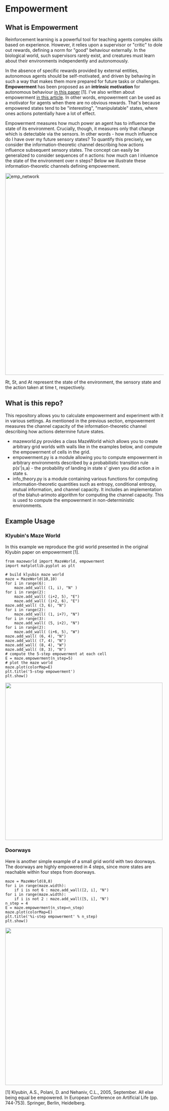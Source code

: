 # Empowerment

## What is Empowerment

Reinforcement learning is a powerful tool for teaching agents complex skills based on experience. However, it relies upon a supervisor or "critic" to dole out rewards, defining a norm for "good" behaviour externally. In the biological world, such supervisors rarely exist, and creatures must learn about their environments independently and autonomously.

In the absence of specific rewards provided by external entities, autonomous agents should be self-motivated, and driven by behaving in such a way that makes them more prepared for future tasks or challenges. **Empowerment** has been proposed as an **intrinsic motivation** for autonomous behaviour [in this paper](https://uhra.herts.ac.uk/bitstream/handle/2299/1918/901933.pdf?sequence=1) [1]. I've also written about empowerment [in this article](https://towardsdatascience.com/empowerment-as-intrinsic-motivation-b84af36d5616). In other words, empowerment can be used as a motivator for agents when there are no obvious rewards. That's because empowered states tend to be "interesting", "manipulatable" states, where ones actions potentially have a lot of effect. 

Empowerment measures how much power an agent has to influence the state of its environment. Crucially, though, it measures only that change which is detectable via the sensors. In other words - how much influence do I have over my future sensory states? To quantify this precisely, we consider the information-theoretic channel describing how actions influence subsequent sensory states. The concept can easily be generalized to consider sequences of n actions: how much can I inluence the state of the environment over n steps? Below we illustrate these information-theoretic channels defining empowerment. 

<img width="641" alt="emp_network" src="https://user-images.githubusercontent.com/13951953/44619336-b15eef00-a87c-11e8-9fea-6eb8c564fbb7.png">

Rt, St, and At represent the state of the environment, the sensory state and the action taken at time t, respectively. 

## What is this repo?

This repository allows you to calculate empowerment and experiment with it in various settings. As mentioned in the previous section, empowerment measures the channel capacity of the information-theoretic channel describing how actions determine future states.

- mazeworld.py provides a class MazeWorld which allows you to create arbitrary grid worlds with walls like in the examples below, and compute the empowerment of cells in the grid.  
- empowerment.py is a module allowing you to compute empowerment in arbitrary environments described by a probabilistic transition rule p(s'|s,a) - the probability of landing in state s' given you did action a in state s.
- info_theory.py is a module containing various functions for computing information-theoretic quantities such as entropy, conditional entropy, mutual information, and channel capacity. It includes an implementation of the blahut-arimoto algorithm for computing the channel capacity. This is used to compute the empowerment in non-deterministic environments. 

## Example Usage 

### Klyubin's Maze World 
In this example we reproduce the grid world presented in the original Klyubin paper on empowerment [1]. 

    from mazeworld import MazeWorld, empowerment
    import matplotlib.pyplot as plt

    # build klyubin maze world 
    maze = MazeWorld(10,10)
    for i in range(6):
        maze.add_wall( (1, i), "N" )
    for i in range(2):
        maze.add_wall( (i+2, 5), "E")
        maze.add_wall( (i+2, 6), "E")
    maze.add_wall( (3, 6), "N")
    for i in range(2):
        maze.add_wall( (1, i+7), "N")
    for i in range(3):
        maze.add_wall( (5, i+2), "N")
    for i in range(2):
        maze.add_wall( (i+6, 5), "W")
    maze.add_wall( (6, 4), "N")
    maze.add_wall( (7, 4), "N")
    maze.add_wall( (8, 4), "W")
    maze.add_wall( (8, 3), "N")
    # compute the 5-step empowerment at each cell 
    E = maze.empowerment(n_step=5)
    # plot the maze world
    maze.plot(colorMap=E)
    plt.title('5-step empowerment')
    plt.show()

<img width="500" alt="" src="https://user-images.githubusercontent.com/13951953/44622686-80e77700-a8b5-11e8-9386-738a9fdbb56b.png">

### Doorways
Here is another simple example of a small grid world with two doorways. The doorways are highly empowered in 4 steps, since more states are reachable within four steps from doorways. 

    maze = MazeWorld(8,8)
    for i in range(maze.width):
        if i is not 6 : maze.add_wall([2, i], "N") 
    for i in range(maze.width):
        if i is not 2 : maze.add_wall([5, i], "N")
    n_step = 4
    E = maze.empowerment(n_step=n_step)
    maze.plot(colorMap=E)
    plt.title('%i-step empowerment' % n_step)
    plt.show()
    
<img width="500" alt="" src="https://user-images.githubusercontent.com/13951953/44622721-40d4c400-a8b6-11e8-85e9-ee503e0319c8.png">

[1] Klyubin, A.S., Polani, D. and Nehaniv, C.L., 2005, September. All else being equal be empowered. In European Conference on Artificial Life (pp. 744-753). Springer, Berlin, Heidelberg.

